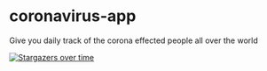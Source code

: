 # coronavirus-app
Give you daily track of the corona effected people all over the world


[![Stargazers over time](https://starchart.cc/caarlos0/starcharts.svg)](https://starchart.cc/caarlos0/starcharts)
